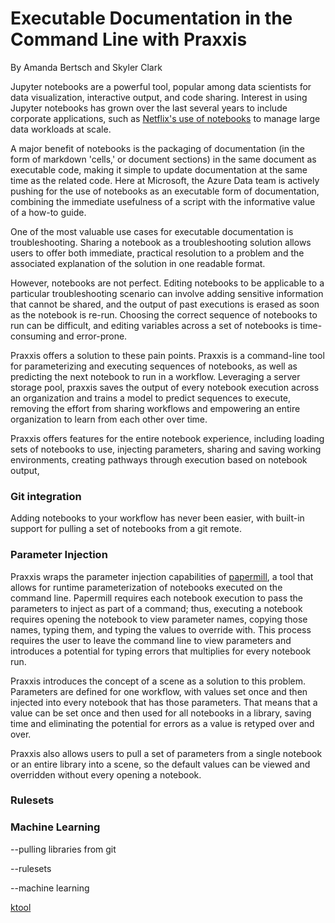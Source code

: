 # Executable Documentation in the Command Line with Praxxis

By Amanda Bertsch and Skyler Clark 

Jupyter notebooks are a powerful tool, popular among data scientists for data visualization, interactive output, and code sharing. Interest in using Jupyter notebooks has grown over the last several years to include corporate applications, such as [Netflix's use of notebooks](https://medium.com/netflix-techblog/notebook-innovation-591ee3221233) to manage large data workloads at scale. 

A major benefit of notebooks is the packaging of documentation (in the form of markdown 'cells,' or document sections) in the same document as executable code, making it simple to update documentation at the same time as the related code. Here at Microsoft, the Azure Data team is actively pushing for the use of notebooks as an executable form of documentation, combining the immediate usefulness of a script with the informative value of a how-to guide. 

One of the most valuable use cases for executable documentation is troubleshooting. Sharing a notebook as a troubleshooting solution allows users to offer both immediate, practical resolution to a problem and the associated explanation of the solution in one readable format. 

However, notebooks are not perfect. Editing notebooks to be applicable to a particular troubleshooting scenario can involve adding sensitive information that cannot be shared, and the output of past executions is erased as soon as the notebook is re-run. Choosing the correct sequence of notebooks to run can be difficult, and editing variables across a set of notebooks is time-consuming and error-prone. 

Praxxis offers a solution to these pain points. Praxxis is a command-line tool for parameterizing and executing sequences of notebooks, as well as predicting the next notebook to run in a workflow. Leveraging a server storage pool, praxxis saves the output of every notebook execution across an organization and trains a model to predict sequences to execute, removing the effort from sharing workflows and empowering an entire organization to learn from each other over time.

Praxxis offers features for the entire notebook experience, including loading sets of notebooks to use, injecting parameters, sharing and saving working environments, creating pathways through execution based on notebook output, 


### Git integration

Adding notebooks to your workflow has never been easier, with built-in support for pulling a set of notebooks from a git remote.


### Parameter Injection
Praxxis wraps the parameter injection capabilities of [papermill](https://github.com/nteract/papermill), a tool that allows for runtime parameterization of notebooks executed on the command line. Papermill requires each notebook execution to pass the parameters to inject as part of a command; thus, executing a notebook requires opening the notebook to view parameter names, copying those names, typing them, and typing the values to override with. This process requires the user to leave the command line to view parameters and introduces a potential for typing errors that multiplies for every notebook run.

Praxxis introduces the concept of a scene as a solution to this problem. Parameters are defined for one workflow, with values set once and then injected into every notebook that has those parameters. That means that a value can be set once and then used for all notebooks in a library, saving time and eliminating the potential for errors as a value is retyped over and over. 

Praxxis also allows users to pull a set of parameters from a single notebook or an entire library into a scene, so the default values can be viewed and overridden without every opening a notebook. 


### Rulesets

### Machine Learning
--pulling libraries from git

--rulesets 

--machine learning



[ktool](https://twitter.com/melaniecebula/status/1073415598934155264?lang=en)
